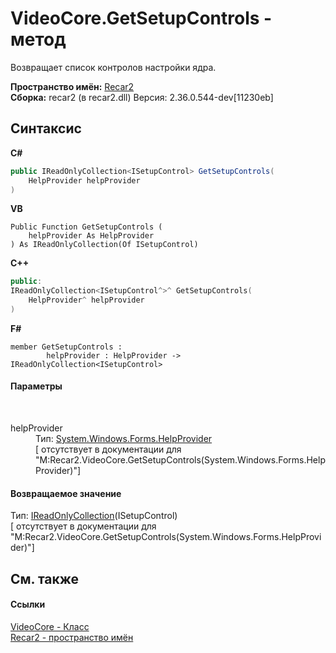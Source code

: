 # VideoCore.GetSetupControls - метод
 

Возвращает список контролов настройки ядра.

**Пространство имён:**&nbsp;<a href="0dd0c505-07fc-c3e8-128c-d1a0701f2a29">Recar2</a><br />**Сборка:**&nbsp;recar2 (в recar2.dll) Версия: 2.36.0.544-dev[11230eb]

## Синтаксис

**C#**<br />
``` C#
public IReadOnlyCollection<ISetupControl> GetSetupControls(
	HelpProvider helpProvider
)
```

**VB**<br />
``` VB
Public Function GetSetupControls ( 
	helpProvider As HelpProvider
) As IReadOnlyCollection(Of ISetupControl)
```

**C++**<br />
``` C++
public:
IReadOnlyCollection<ISetupControl^>^ GetSetupControls(
	HelpProvider^ helpProvider
)
```

**F#**<br />
``` F#
member GetSetupControls : 
        helpProvider : HelpProvider -> IReadOnlyCollection<ISetupControl> 

```


#### Параметры
&nbsp;<dl><dt>helpProvider</dt><dd>Тип:&nbsp;<a href="http://msdn2.microsoft.com/ru-ru/library/9ac114kt" target="_blank">System.Windows.Forms.HelpProvider</a><br />\[<param name="helpProvider"/> отсутствует в документации для "M:Recar2.VideoCore.GetSetupControls(System.Windows.Forms.HelpProvider)"\]</dd></dl>

#### Возвращаемое значение
Тип:&nbsp;<a href="http://msdn2.microsoft.com/ru-ru/library/hh881542" target="_blank">IReadOnlyCollection</a>(ISetupControl)<br />\[<returns> отсутствует в документации для "M:Recar2.VideoCore.GetSetupControls(System.Windows.Forms.HelpProvider)"\]

## См. также


#### Ссылки
<a href="cb693d57-5030-3855-e4bc-6cd1f1721585">VideoCore - Класс</a><br /><a href="0dd0c505-07fc-c3e8-128c-d1a0701f2a29">Recar2 - пространство имён</a><br />